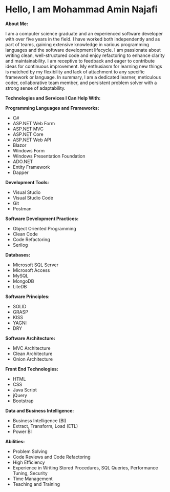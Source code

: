 # Hello, I am Mohammad Amin Najafi

**About Me:**

I am a computer science graduate and an experienced software developer with over five years in the field. I have worked both independently and as part of teams, gaining extensive knowledge in various programming languages and the software development lifecycle. I am passionate about writing clean, well-structured code and enjoy refactoring to enhance clarity and maintainability. I am receptive to feedback and eager to contribute ideas for continuous improvement. My enthusiasm for learning new things is matched by my flexibility and lack of attachment to any specific framework or language. In summary, I am a dedicated learner, meticulous coder, collaborative team member, and persistent problem solver with a strong sense of adaptability.

**Technologies and Services I Can Help With:**

**Programming Languages and Frameworks:**

- C#
- ASP.NET Web Form
- ASP.NET MVC
- ASP.NET Core
- ASP.NET Web API
- Blazor
- Windows Form
- Windows Presentation Foundation
- ADO.NET
- Entity Framework
- Dapper

**Development Tools:**

- Visual Studio
- Visual Studio Code
- Git
- Postman

**Software Development Practices:**

- Object Oriented Programming
- Clean Code
- Code Refactoring
- Serilog

**Databases:**

- Microsoft SQL Server
- Microsoft Access
- MySQL
- MongoDB
- LiteDB

**Software Principles:**

- SOLID
- GRASP
- KISS
- YAGNI
- DRY

**Software Architecture:**

- MVC Architecture
- Clean Architecture
- Onion Architecture

**Front End Technologies:**

- HTML
- CSS
- Java Script
- jQuery
- Bootstrap

**Data and Business Intelligence:**

- Business Intelligence (BI)
- Extract, Transform, Load (ETL)
- Power BI

**Abilities:**

- Problem Solving
- Code Reviews and Code Refactoring
- High Efficiency
- Experience in Writing Stored Procedures, SQL Queries, Performance Tuning, Security
- Time Management
- Teaching and Training
